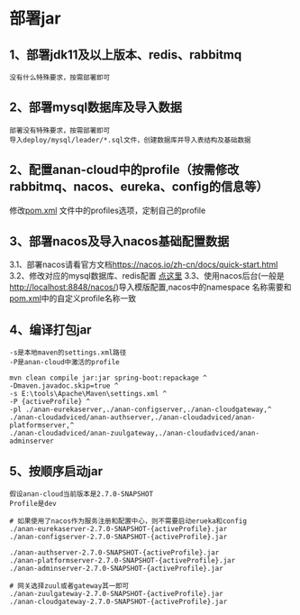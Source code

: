 # 部署jar
## 1、部署jdk11及以上版本、redis、rabbitmq
    没有什么特殊要求，按需部署即可
## 2、部署mysql数据库及导入数据
    部署没有特殊要求，按需部署即可
    导入deploy/mysql/leader/*.sql文件，创建数据库并导入表结构及基础数据
## 2、配置anan-cloud中的profile（按需修改rabbitmq、nacos、eureka、config的信息等）
修改[pom.xml](../../pom.xml) 文件中的profiles选项，定制自己的profile

## 3、部署nacos及导入nacos基础配置数据
3.1、部署nacos请看官方文档<https://nacos.io/zh-cn/docs/quick-start.html>
3.2、修改对应的mysql数据库、redis配置 [点这里](../anan-config) 
3.3、使用nacos后台(一般是<http://localhost:8848/nacos/>)导入模版配置,nacos中的namespace
     名称需要和[pom.xml](../../pom.xml)中的自定义profile名称一致
## 4、编译打包jar
    -s是本地maven的settings.xml路径
    -P是anan-cloud中激活的profile
```shell script
mvn clean compile jar:jar spring-boot:repackage ^
-Dmaven.javadoc.skip=true ^
-s E:\tools\Apache\Maven\settings.xml ^
-P {activeProfile} ^
-pl ./anan-eurekaserver,./anan-configserver,./anan-cloudgateway,^
./anan-cloudadviced/anan-authserver,./anan-cloudadviced/anan-platformserver,^
./anan-cloudadviced/anan-zuulgateway,./anan-cloudadviced/anan-adminserver
```

## 5、按顺序启动jar
    假设anan-cloud当前版本是2.7.0-SNAPSHOT
    Profile是dev
```shell script
# 如果使用了nacos作为服务注册和配置中心，则不需要启动erueka和config
./anan-eurekaserver-2.7.0-SNAPSHOT-{activeProfile}.jar
./anan-configserver-2.7.0-SNAPSHOT-{activeProfile}.jar

./anan-authserver-2.7.0-SNAPSHOT-{activeProfile}.jar
./anan-platformserver-2.7.0-SNAPSHOT-{activeProfile}.jar
./anan-adminserver-2.7.0-SNAPSHOT-{activeProfile}.jar

# 网关选择zuul或者gateway其一即可
./anan-zuulgateway-2.7.0-SNAPSHOT-{activeProfile}.jar
./anan-cloudgateway-2.7.0-SNAPSHOT-{activeProfile}.jar

```
